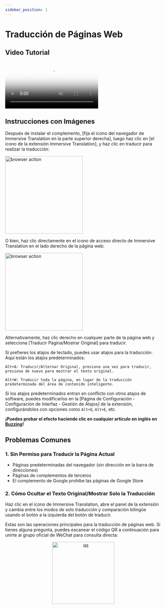 ```yaml
---
sidebar_position: 1
---
```


# Traducción de Páginas Web

## Video Tutorial

<video
  controls
  poster="https://immersivetranslate.com/assets/price/video-poster-zh-Hans.png"
  src="https://s.immersivetranslate.com/assets/uploads/full-intro-zh-CN-rYaxVV.mp4"
/>

## Instrucciones con Imágenes

Después de instalar el complemento, [fija el icono del navegador de Immersive Translation en la parte superior derecha], luego haz clic en [el icono de la extensión Immersive Translation], y haz clic en traducir para realizar la traducción:

<img src="https://s.immersivetranslate.com/static/official-static/assets/browser-panel-v2.png" alt="browser action" width="250" />

O bien, haz clic directamente en el icono de acceso directo de Immersive Translation en el lado derecho de la página web:

<img src="https://s.immersivetranslate.com/assets/sidebar-shortcut.jpeg" alt="browser action" width="250" />

Alternativamente, haz clic derecho en cualquier parte de la página web y selecciona [Traducir Página/Mostrar Original] para traducir.

Si prefieres los atajos de teclado, puedes usar atajos para la traducción. Aquí están los atajos predeterminados:

    Alt+A: Traducir/Alternar Original, presiona una vez para traducir, presiona de nuevo para mostrar el texto original.

    Alt+W: Traducir toda la página, en lugar de la traducción predeterminada del área de contenido inteligente.

Si los atajos predeterminados entran en conflicto con otros atajos de software, puedes modificarlos en la [Página de Configuración - Configuración de Interfaz - Gestión de Atajos] de la extensión, configurándolos con opciones como `Alt+Q`, `Alt+E`, etc.

**¡Puedes probar el efecto haciendo clic en cualquier artículo en inglés en [Buzzing](https://www.buzzing.cc/)!**

## Problemas Comunes

### 1. Sin Permiso para Traducir la Página Actual

- Páginas predeterminadas del navegador (sin dirección en la barra de direcciones)
- Páginas de complementos de terceros
- El complemento de Google prohíbe las páginas de Google Store

### 2. Cómo Ocultar el Texto Original/Mostrar Solo la Traducción

Haz clic en el icono de Immersive Translation, abre el panel de la extensión y cambia entre los modos de solo traducción y comparación bilingüe usando el botón a la izquierda del botón de traducir.

Estas son las operaciones principales para la traducción de páginas web. Si tienes alguna pregunta, puedes escanear el código QR a continuación para unirte al grupo oficial de WeChat para consulta directa:

<div align="center">
<img src="https://immersivetranslate.com/assets/wechat-contact3.jpg" width="200" alt="qq" />
</div>
